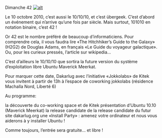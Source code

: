 
 Dimanche 42
[![alt](https://raw.github.com/Dakarlug/site-datas/master/datas/banner1.png "")](https://raw.github.com/Dakarlug/site-datas/master/datas/pdf)
    
      


Le 10 octobre 2010, c’est aussi le 10/10/10, et c’est übergeek. C’est d’abord un événement qui n’arrive qu’une fois par siècle. Mais surtout, 101010 en notation binaire, c’est 42 !


Or 42 est le nombre préféré de beaucoup d’informaticiens. Pour comprendre cela, il vous faudra lire «The Hitchhiker’s Guide to the Galaxy» (H2G2) de Douglas Adams, en français «Le Guide du voyageur galactique». Ou, pour les curieux pressés, l’article sur wikipedia…



C’est d’ailleurs le 10/10/10 que sortira la future version du système d’exploitation libre Ubuntu Maverick Meerkat.



Pour marquer cette date, Dakarlug avec l’initiative «Jokkolabs» de Kitek vous invitent à partir de 13h à l’espace de coworking jokkolabs (résidence Machalla Nord, Liberté 6)



Au programme:

la découverte du co-working space et de Kitek
présentation d’Ubuntu 10.10 (Maverick Meerkat)
la release candidate de la release candidate du futur site dakarlug.org
une «Install Party» : amenez votre ordinateur et nous vous aiderons à y installer Ubuntu !




Comme toujours, l’entrée sera gratuite… et libre !







    
    
    



    



    



    



    



    



 
    
     